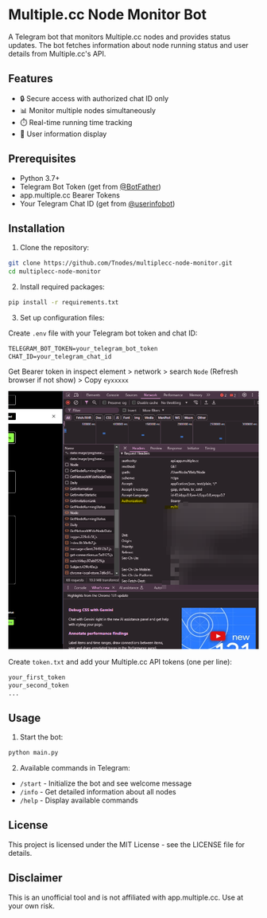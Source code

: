 # Multiple.cc Node Monitor Bot

A Telegram bot that monitors Multiple.cc nodes and provides status updates. The bot fetches information about node running status and user details from Multiple.cc's API.

## Features

- 🔒 Secure access with authorized chat ID only
- 📊 Monitor multiple nodes simultaneously
- ⏱️ Real-time running time tracking
- 👤 User information display

## Prerequisites

- Python 3.7+
- Telegram Bot Token (get from [@BotFather](https://t.me/botfather))
- app.multiple.cc Bearer Tokens
- Your Telegram Chat ID (get from [@userinfobot](https://t.me/userinfobot))

## Installation

1. Clone the repository:
```bash
git clone https://github.com/Tnodes/multiplecc-node-monitor.git
cd multiplecc-node-monitor
```

2. Install required packages:
```bash
pip install -r requirements.txt
```

3. Set up configuration files:

Create `.env` file with your Telegram bot token and chat ID:
```env
TELEGRAM_BOT_TOKEN=your_telegram_bot_token
CHAT_ID=your_telegram_chat_id
```
Get Bearer token in inspect element > network > search `Node` (Refresh browser if not show) > Copy `eyxxxxx`

![](get.png)

Create `token.txt` and add your Multiple.cc API tokens (one per line):
```text
your_first_token
your_second_token
...
```

## Usage

1. Start the bot:
```bash
python main.py
```

2. Available commands in Telegram:
- `/start` - Initialize the bot and see welcome message
- `/info` - Get detailed information about all nodes
- `/help` - Display available commands

## License

This project is licensed under the MIT License - see the LICENSE file for details.

## Disclaimer

This is an unofficial tool and is not affiliated with app.multiple.cc. Use at your own risk.